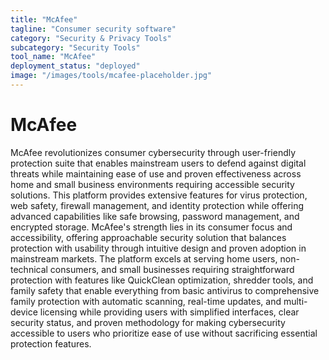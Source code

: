 ```yaml
---
title: "McAfee"
tagline: "Consumer security software"
category: "Security & Privacy Tools"
subcategory: "Security Tools"
tool_name: "McAfee"
deployment_status: "deployed"
image: "/images/tools/mcafee-placeholder.jpg"
---
```


# McAfee

McAfee revolutionizes consumer cybersecurity through user-friendly protection suite that enables mainstream users to defend against digital threats while maintaining ease of use and proven effectiveness across home and small business environments requiring accessible security solutions. This platform provides extensive features for virus protection, web safety, firewall management, and identity protection while offering advanced capabilities like safe browsing, password management, and encrypted storage. McAfee's strength lies in its consumer focus and accessibility, offering approachable security solution that balances protection with usability through intuitive design and proven adoption in mainstream markets. The platform excels at serving home users, non-technical consumers, and small businesses requiring straightforward protection with features like QuickClean optimization, shredder tools, and family safety that enable everything from basic antivirus to comprehensive family protection with automatic scanning, real-time updates, and multi-device licensing while providing users with simplified interfaces, clear security status, and proven methodology for making cybersecurity accessible to users who prioritize ease of use without sacrificing essential protection features.